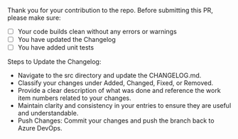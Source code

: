 Thank you for your contribution to the repo. 
Before submitting this PR, please make sure:

- [ ] Your code builds clean without any errors or warnings
- [ ] You have updated the Changelog
- [ ] You have added unit tests

Steps to Update the Changelog:
- Navigate to the src directory and update the CHANGELOG.md.
- Classify your changes under Added, Changed, Fixed, or Removed.
- Provide a clear description of what was done and reference the work item numbers related to your changes.
- Maintain clarity and consistency in your entries to ensure they are useful and understandable.
- Push Changes: Commit your changes and push the branch back to Azure DevOps.